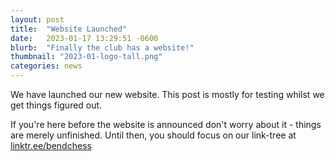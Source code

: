 ```yaml
---
layout: post
title:  "Website Launched"
date:   2023-01-17 13:29:51 -0600
blurb:  "Finally the club has a website!"
thumbnail: "2023-01-logo-tall.png"
categories: news
---
```

We have launched our new website. This post is mostly for testing whilst we get
things figured out.

If you're here before the website is announced don't worry about it - things
are merely unfinished. Until then, you should focus on our link-tree at
[linktr.ee/bendchess][linktree]

[linktree]: https://linktr.ee/bendchess
